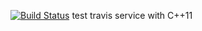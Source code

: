 [![Build Status](https://travis-ci.org/dhustkoder/travis_test.svg?branch=master)](https://travis-ci.org/dhustkoder/travis_test)
test travis service with C++11
